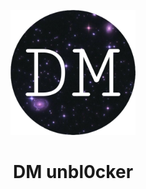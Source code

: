 <p align="center"><img src="/static/img/logo.png" height="200">
</p>

<h1 align="center">DM unbl0cker</h1>
